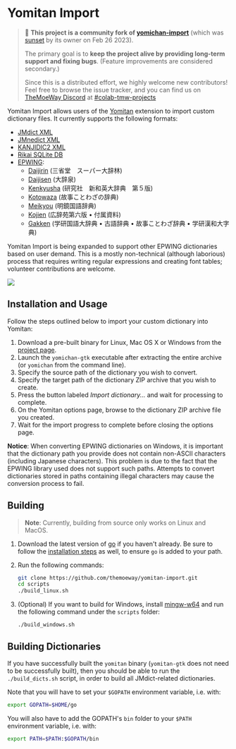 # Yomitan Import

> :wave: **This project is a community fork of [yomichan-import](https://github.com/FooSoft/yomichan-import)** (which was [sunset](https://foosoft.net/posts/sunsetting-the-yomichan-project/) by its owner on Feb 26 2023).
>
> The primary goal is to **keep the project alive by providing long-term support and fixing bugs**. (Feature improvements are considered secondary.)
>
> Since this is a distributed effort, we highly welcome new contributors! Feel free to browse the issue tracker, and you can find us on [TheMoeWay Discord](https://discord.gg/nhqjydaR8j) at [#colab-tmw-projects](https://discord.com/channels/617136488840429598/1081538711742844980)

Yomitan Import allows users of the [Yomitan](https://github.com/themoeway/yomitan) extension to import custom
dictionary files. It currently supports the following formats:

*   [JMdict XML](http://www.edrdg.org/jmdict/edict_doc.html)
*   [JMnedict XML](http://www.edrdg.org/enamdict/enamdict_doc.html)
*   [KANJIDIC2 XML](http://www.edrdg.org/kanjidic/kanjd2index.html)
*   [Rikai SQLite DB](https://www.polarcloud.com/getrcx/)
*   [EPWING](https://ja.wikipedia.org/wiki/EPWING):
    *   [Daijirin](https://en.wikipedia.org/wiki/Daijirin) (三省堂　スーパー大辞林)
    *   [Daijisen](https://en.wikipedia.org/wiki/Daijisen) (大辞泉)
    *   [Kenkyusha](https://en.wikipedia.org/wiki/Kenky%C5%ABsha%27s_New_Japanese-English_Dictionary) (研究社　新和英大辞典　第５版)
    *   [Kotowaza](http://www.web-nihongo.com/wn/dictionary/dic_21/d-index.html) (故事ことわざの辞典)
    *   [Meikyou](https://ja.wikipedia.org/wiki/%E6%98%8E%E9%8F%A1%E5%9B%BD%E8%AA%9E%E8%BE%9E%E5%85%B8) (明鏡国語辞典)
    *   [Kojien](https://ja.wikipedia.org/wiki/%E5%BA%83%E8%BE%9E%E8%8B%91) (広辞苑第六版 &bull; 付属資料)
    *   [Gakken](https://ja.wikipedia.org/wiki/%E5%AD%A6%E7%A0%94%E3%83%9B%E3%83%BC%E3%83%AB%E3%83%87%E3%82%A3%E3%83%B3%E3%82%B0%E3%82%B9) (学研国語大辞典 &bull; 古語辞典 &bull; 故事ことわざ辞典 &bull; 学研漢和大字典)

Yomitan Import is being expanded to support other EPWING dictionaries based on user demand. This is a mostly
non-technical (although laborious) process that requires writing regular expressions and creating font tables; volunteer
contributions are welcome.

<!-- TODO: fix image with "Yomitan" -->
![](img/import.png)

## Installation and Usage

Follow the steps outlined below to import your custom dictionary into Yomitan:

1.  Download a pre-built binary for Linux, Mac OS X or Windows from the [project
    page](https://github.com/themoeway/yomitan-import/releases).
2.  Launch the `yomichan-gtk` executable after extracting the entire archive (or `yomichan` from the command line).
3.  Specify the source path of the dictionary you wish to convert.
4.  Specify the target path of the dictionary ZIP archive that you wish to create.
5.  Press the button labeled *Import dictionary...* and wait for processing to complete.
6.  On the Yomitan options page, browse to the dictionary ZIP archive file you created.
7.  Wait for the import progress to complete before closing the options page.

**Notice**: When converting EPWING dictionaries on Windows, it is important that the dictionary path you provide does
not contain non-ASCII characters (including Japanese characters). This problem is due to the fact that the EPWING
library used does not support such paths. Attempts to convert dictionaries stored in paths containing illegal characters
may cause the conversion process to fail.

## Building
> **Note**: Currently, building from source only works on Linux and MacOS.

1. Download the latest version of [go](https://go.dev/dl/) if you haven't already.
    Be sure to follow the [installation steps](https://go.dev/doc/install)
    as well, to ensure `go` is added to your path.
1. Run the following commands:

    ```bash
    git clone https://github.com/themoeway/yomitan-import.git
    cd scripts
    ./build_linux.sh
    ```
1. (Optional) If you want to build for Windows,
    install [mingw-w64](https://www.mingw-w64.org/downloads/)
    and run the following command under the `scripts` folder:

    ```
    ./build_windows.sh
    ```

## Building Dictionaries
If you have successfully built the `yomitan` binary (`yomitan-gtk` does not need to be successfully built),
then you should be able to run the `./build_dicts.sh` script, in order to build
all JMdict-related dictionaries.

Note that you will have to set your `$GOPATH` environment variable, i.e. with:
```bash
export GOPATH=$HOME/go
```
You will also have to add the GOPATH's `bin` folder to your `$PATH` environment variable, i.e. with:
```bash
export PATH=$PATH:$GOPATH/bin
```
